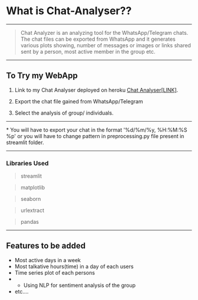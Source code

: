 # What is Chat-Analyser??
-----------------

> Chat Analyzer is an analyzing tool for the WhatsApp/Telegram chats. The chat files can be exported from WhatsApp and it generates various plots showing, number of messages or images or links shared sent by a person, most active member in the group etc.
-----------------
## To Try my WebApp

1) Link to my Chat Analyser deployed on heroku [Chat Analyser[LINK]](https://chat-analyser-byhs.herokuapp.com/).

2) Export the chat file gained from WhatsApp/Telegram 

3) Select the analysis of group/ individuals.

-----------------


\* You will have to export your chat in the format '%d/%m/%y, %H:%M:%S %p' or you will have to change pattern in preprocessing.py file present in streamlit folder.


----------------
 ### Libraries Used 
> streamlit

> matplotlib

> seaborn

> urlextract

> pandas
-----------------

## Features to be added
- Most active days in a week 
- Most talkative hours(time) in a day of each users
- Time series plot of each persons
-  * Using NLP for sentiment analysis of the group 
-  etc....

